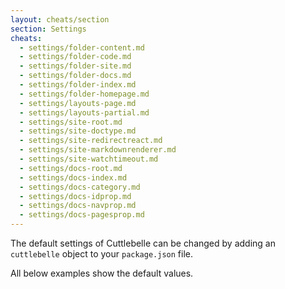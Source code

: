 ```yaml
---
layout: cheats/section
section: Settings
cheats:
  - settings/folder-content.md
  - settings/folder-code.md
  - settings/folder-site.md
  - settings/folder-docs.md
  - settings/folder-index.md
  - settings/folder-homepage.md
  - settings/layouts-page.md
  - settings/layouts-partial.md
  - settings/site-root.md
  - settings/site-doctype.md
  - settings/site-redirectreact.md
  - settings/site-markdownrenderer.md
  - settings/site-watchtimeout.md
  - settings/docs-root.md
  - settings/docs-index.md
  - settings/docs-category.md
  - settings/docs-idprop.md
  - settings/docs-navprop.md
  - settings/docs-pagesprop.md
---
```


The default settings of Cuttlebelle can be changed by adding an `cuttlebelle` object to your `package.json` file.

All below examples show the default values.
